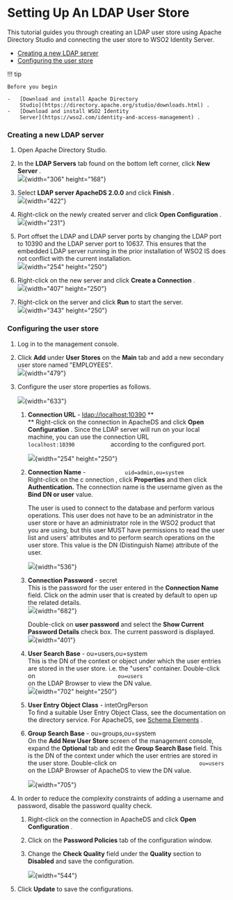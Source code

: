 # Setting Up An LDAP User Store

This tutorial guides you through creating an LDAP user store using
Apache Directory Studio and connecting the user store to WSO2 Identity
Server.

-   [Creating a new LDAP
    server](#SettingUpAnLDAPUserStore-CreatinganewLDAPserver)
-   [Configuring the user
    store](#SettingUpAnLDAPUserStore-Configuringtheuserstore)

!!! tip
    
    Before you begin
    
    -   [Download and install Apache Directory
        Studio](https://directory.apache.org/studio/downloads.html) .
    -   [Download and install WSO2 Identity
        Server](https://wso2.com/identity-and-access-management) .
    

### Creating a new LDAP server

1.  Open Apache Directory Studio.
2.  In the **LDAP Servers** tab found on the bottom left corner, click
    **New Server** .  
    ![](attachments/103331635/103331645.png){width="306" height="168"}
3.  Select **LDAP server ApacheDS 2.0.0** and click **Finish** .  
    ![](attachments/103331635/103331646.png){width="422"}
4.  Right-click on the newly created server and click **Open
    Configuration** .  
    ![](attachments/103331635/103331644.png){width="231"}

5.  Port offset the LDAP and LDAP server ports by changing the LDAP port
    to 10390 and the LDAP server port to 10637. This ensures that the
    embedded LDAP server running in the prior installation of WSO2 IS
    does not conflict with the current installation.  
    ![](attachments/103331635/103331649.png){width="254" height="250"}

6.  Right-click on the new server and click **Create a Connection** .  
    ![](attachments/103331635/103331647.png){width="407" height="250"}
7.  Right-click on the server and click **Run** to start the server.   
    ![](attachments/103331635/103331648.png){width="343" height="250"}

### Configuring the user store

1.  Log in to the management console.
2.  Click **Add** under **User Stores** on the **Main** tab and add a
    new secondary user store named "EMPLOYEES".  
    ![](attachments/103331635/103331642.png){width="479"}

3.  Configure the user store properties as follows.

    ![](attachments/103331635/103331643.png){width="633"}

    1.  **Connection URL** - <ldap://localhost:10390> **  
        ** Right-click on the connection in ApacheDS and click **Open
        Configuration** . Since the LDAP server will run on your local
        machine, you can use the connection URL
        `             localhost:10390            ` according to the
        configured port.

        ![](attachments/103331635/103331649.png){width="254"
        height="250"}

    2.  **Connection Name** -
        `             uid=admin,ou=system            `  
        Right-click on the c onnection , click **Properties** and then
        click **Authentication.** The connection name is the username
        given as the **Bind DN or user** value.  

        The user is used to connect to the database and perform various
        operations. This user does not have to be an administrator in
        the user store or have an administrator role in the WSO2 product
        that you are using, but this user MUST have permissions to read
        the user list and users' attributes and to perform search
        operations on the user store. This value is the DN (Distinguish
        Name) attribute of the user.

        ![](attachments/103331635/103331641.png){width="536"}

    3.  **Connection Password** - secret  
        This is the password for the user entered in the **Connection
        Name** field. Click on the admin user that is created by default
        to open up the related details.  
        ![](attachments/103331635/103331640.png){width="682"}

        Double-click on **user password** and select the **Show Current
        Password Details** check box. The current password is
        displayed.  
        ![](attachments/103331635/103331639.png){width="401"}

    4.  **User Search Base** - ou=users,ou=system  
        This is the DN of the context or object under which the user
        entries are stored in the user store. i.e. the "users"
        container. Double-click on
        `                           ou=users                         `
        on the LDAP Browser to view the DN value.  
        ![](attachments/103331635/103331638.png){width="702"
        height="250"}

    5.  **User Entry Object Class** - intetOrgPerson  
        To find a suitable User Entry Object Class, see the
        documentation on the directory service. For ApacheDS, see
        [Schema
        Elements](https://directory.apache.org/apacheds/basic-ug/2.3.1-adding-schema-elements.html)
        .

    6.  **Group Search Base** - ou=groups,ou=system  
        On the **Add New User Store** screen of the management console,
        expand the **Optional** tab and edit the **Group Search Base**
        field. This is the DN of the context under which the user
        entries are stored in the user store. Double-click on
        `                           ou=users                         `
        on the LDAP Browser of ApacheDS to view the DN value.

        ![](attachments/103331635/103331637.png){width="705"}

4.  In order to reduce the complexity constraints of adding a username
    and password, disable the password quality check.

    1.  Right-click on the connection in ApacheDS and click **Open
        Configuration** .

    2.  Click on the **Password Policies** tab of the configuration
        window.

    3.  Change the **Check Quality** field under the **Quality** section
        to **Disabled** and save the configuration.

        ![](attachments/103331635/103331636.png){width="544"}

5.  Click **Update** to save the configurations.
